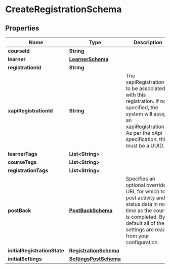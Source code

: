 
# CreateRegistrationSchema

## Properties
Name | Type | Description | Notes
------------ | ------------- | ------------- | -------------
**courseId** | **String** |  | 
**learner** | [**LearnerSchema**](LearnerSchema.md) |  | 
**registrationId** | **String** |  | 
**xapiRegistrationId** | **String** | The xapiRegistrationId to be associated with this registration. If not specified, the system will assign an xapiRegistrationId. As per the xApi specification, this must be a UUID. |  [optional]
**learnerTags** | **List&lt;String&gt;** |  |  [optional]
**courseTags** | **List&lt;String&gt;** |  |  [optional]
**registrationTags** | **List&lt;String&gt;** |  |  [optional]
**postBack** | [**PostBackSchema**](PostBackSchema.md) | Specifies an optional override URL for which to post activity and status data in real time as the course is completed. By default all of these settings are read from your configuration. |  [optional]
**initialRegistrationState** | [**RegistrationSchema**](RegistrationSchema.md) |  |  [optional]
**initialSettings** | [**SettingsPostSchema**](SettingsPostSchema.md) |  |  [optional]



